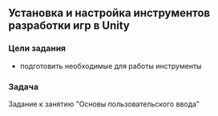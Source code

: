 ## Установка и настройка инструментов разработки игр в Unity

### **Цели задания**
- подготовить необходимые для работы инструменты

### **Задача**
Задание к занятию "Основы пользовательского ввода"

